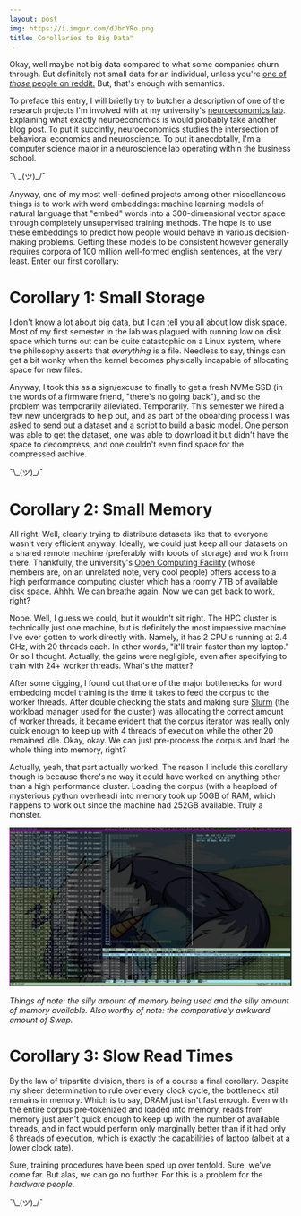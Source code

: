```yaml
---
layout: post
img: https://i.imgur.com/dJbnYRo.png
title: Corollaries to Big Data™
---
```


Okay, well maybe not big data compared to what some companies churn through.
But definitely not small data for an individual, unless you're [one of *those*
people on reddit.](https://www.reddit.com/r/DataHoarder/) But, that's enough
with semantics.

To preface this entry, I will briefly try to butcher a description of one of the
research projects I'm involved with at my university's [neuroeconomics lab](neuroecon.berkeley.edu).
Explaining what exactly neuroeconomics is would probably take another blog post.
To put it succintly, neuroeconomics studies the intersection of behavioral
economics and neuroscience. To put it anecdotally, I'm a computer science major
in a neuroscience lab operating within the business school. 

¯\\ \_(ツ)\_/¯

Anyway, one of my most well-defined projects among other miscellaneous things is
to work with word embeddings: machine learning models of natural language that
"embed" words into a 300-dimensional vector space through completely
unsupervised training methods. The hope is to use these embeddings
to predict how people would behave in various decision-making problems. Getting
these models to be consistent however generally requires corpora of
100 million well-formed english sentences, at the very least. Enter our first 
corollary:

# Corollary 1: Small Storage

I don't know a lot about big data, but I can tell you all about low disk space.
Most of my first semester in the lab was plagued with running low on disk space
which turns out can be quite catastophic on a Linux system, where the philosophy
asserts that *everything* is a file. Needless to say, things can get a bit wonky
when the kernel becomes physically incapable of allocating space for new files.

Anyway, I took this as a sign/excuse to finally to get a fresh NVMe SSD
(in the words of a firmware friend, "there's no going back"), and so the problem
was temporarily alleviated. Temporarily. This semester we hired a few new
undergrads to help out, and as part of the oboarding process I was asked to send
out a dataset and a script to build a basic model. One person was able to get the dataset, one was able to download it but didn't have the space to decompress, and one couldn't even find space for the compressed archive. 

¯\\\_(ツ)\_/¯

# Corollary 2: Small Memory

All right. Well, clearly trying to distribute datasets like that to everyone
wasn't very efficient anyway. Ideally, we could just keep all our datasets on
a shared remote machine (preferably with looots of storage) and work from there.
Thankfully, the university's [Open Computing Facility](
https://www.ocf.berkeley.edu/) (whose members are, on an unrelated note, very
cool people) offers access to a high performance computing cluster which has
a roomy 7TB of available disk space. Ahhh. We can breathe again. Now we can
get back to work, right?

Nope. Well, I guess we could, but it wouldn't sit right. The HPC cluster is
technically just one machine, but is definitely the most impressive machine I've
ever gotten to work directly with. Namely, it has 2 CPU's running at 2.4 GHz,
with 20 threads each. In other words, "it'll train faster than my laptop."
Or so I thought. Actually, the gains were negligible, even after specifying to
train with 24+ worker threads. What's the matter?

After some digging, I found out that one of the major bottlenecks for word
embedding model training is the time it takes to feed the corpus to the
worker threads. After double checking the stats and making sure [Slurm](
https://slurm.schedmd.com/) (the workload manager used for the cluster) was 
allocating the correct amount of worker threads, it became evident that the
corpus iterator was really only quick enough to keep up with 4 threads of
execution while the other 20 remained idle. Okay, okay. We can just
pre-process the corpus and load the whole thing into memory, right?

Actually, yeah, that part actually worked. The reason I include this corollary
though is because there's no way it could have worked on anything other than a
high performance cluster. Loading the corpus (with a heapload of mysterious python overhead) into memory took up 50GB of RAM, which happens to work out 
since the machine had 252GB available. Truly a monster.

![More hands on deck just meant more idle hands](/images/cluster.png)

*Things of note: the silly amount of memory being used and the silly amount of 
memory available. Also worthy of note: the comparatively awkward amount of Swap.*

# Corollary 3: Slow Read Times

By the law of tripartite division, there is of a course a final corollary.
Despite my sheer determination to rule over every clock cycle, the bottleneck
still remains in memory. Which is to say, DRAM just isn't fast enough. Even with
the entire corpus pre-tokenized and loaded into memory, reads from memory just aren't quick enough to keep up with the number of available threads, and in fact
would perform only marginally better than if it had only 8 threads of execution,
which is exactly the capabilities of laptop (albeit at a lower clock rate).

Sure, training procedures have been sped up over tenfold. Sure,
we've come far. But alas, we can go no further. For this is a problem for the
*hardware people*.

¯\\\_(ツ)\_/¯